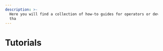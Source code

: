 ```yaml
---
description: >-
  Here you will find a collection of how-to guides for operators or developers
  tha
---
```


# Tutorials

